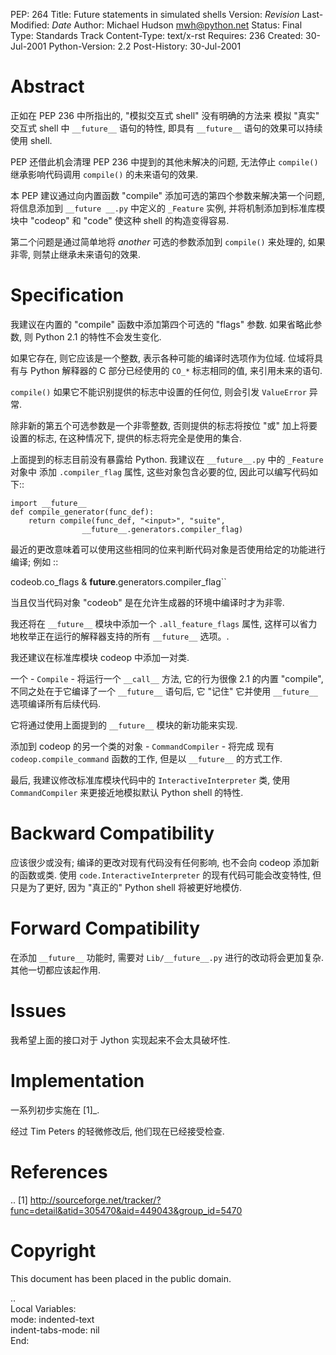 
PEP: 264
Title: Future statements in simulated shells
Version: $Revision$
Last-Modified: $Date$
Author: Michael Hudson <mwh@python.net>
Status: Final
Type: Standards Track
Content-Type: text/x-rst
Requires: 236
Created: 30-Jul-2001
Python-Version: 2.2
Post-History: 30-Jul-2001


Abstract
========

正如在 PEP 236 中所指出的, "模拟交互式 shell" 没有明确的方法来
模拟 "真实" 交互式 shell 中 ``__future__`` 语句的特性,
即具有 ``__future__`` 语句的效果可以持续使用 shell.

PEP 还借此机会清理 PEP 236 中提到的其他未解决的问题,
无法停止 ``compile()`` 继承影响代码调用 ``compile()`` 的未来语句的效果.

本 PEP 建议通过向内置函数 "compile" 添加可选的第四个参数来解决第一个问题,
将信息添加到 ``__future __.py`` 中定义的 ``_Feature`` 实例,
并将机制添加到标准库模块中 "codeop" 和 "code" 使这种 shell 的构造变得容易.

第二个问题是通过简单地将 *another* 可选的参数添加到 ``compile()`` 来处理的,
如果非零, 则禁止继承未来语句的效果.


Specification
=============

我建议在内置的 "compile" 函数中添加第四个可选的 "flags" 参数.
如果省略此参数, 则 Python 2.1 的特性不会发生变化.

如果它存在, 则它应该是一个整数, 表示各种可能的编译时选项作为位域.
位域将具有与 Python 解释器的 C 部分已经使用的 ``CO_*`` 标志相同的值, 来引用未来的语句.

``compile()`` 如果它不能识别提供的标志中设置的任何位,
则会引发 ``ValueError`` 异常.

除非新的第五个可选参数是一个非零整数, 否则提供的标志将按位 "或" 加上将要设置的标志,
在这种情况下, 提供的标志将完全是使用的集合.

上面提到的标志目前没有暴露给 Python. 我建议在 ``__future__.py`` 中的 ``_Feature`` 对象中
添加 ``.compiler_flag`` 属性, 这些对象包含必要的位, 因此可以编写代码如下::

    import __future__
    def compile_generator(func_def):
        return compile(func_def, "<input>", "suite",
                    __future__.generators.compiler_flag)

最近的更改意味着可以使用这些相同的位来判断代码对象是否使用给定的功能进行编译;
例如 ::

   codeob.co_flags & __future__.generators.compiler_flag``

当且仅当代码对象 "codeob" 是在允许生成器的环境中编译时才为非零.

我还将在 ``__future__`` 模块中添加一个 ``.all_feature_flags`` 属性,
这样可以省力地枚举正在运行的解释器支持的所有 ``__future__`` 选项。.

我还建议在标准库模块 codeop 中添加一对类.

一个 - ``Compile`` - 将运行一个 ``__call__`` 方法, 它的行为很像 2.1 的内置 "compile",
不同之处在于它编译了一个 ``__future__`` 语句后, 它 "记住" 它并使用 ``__future__`` 选项编译所有后续代码.

它将通过使用上面提到的 ``__future__`` 模块的新功能来实现.

添加到 codeop 的另一个类的对象 - ``CommandCompiler`` - 将完成
现有 ``codeop.compile_command`` 函数的工作, 但是以 ``__future__`` 的方式工作.

最后, 我建议修改标准库模块代码中的 ``InteractiveInterpreter`` 类,
使用 ``CommandCompiler`` 来更接近地模拟默认 Python shell 的特性.


Backward Compatibility
======================

应该很少或没有; 编译的更改对现有代码没有任何影响, 也不会向 codeop 添加新的函数或类.
使用 ``code.InteractiveInterpreter`` 的现有代码可能会改变特性, 但只是为了更好,
因为 "真正的" Python shell 将被更好地模仿.


Forward Compatibility
=====================

在添加 ``__future__`` 功能时, 需要对 ``Lib/__future__.py`` 进行的改动将会更加复杂.
其他一切都应该起作用.


Issues
======

我希望上面的接口对于 Jython 实现起来不会太具破坏性.


Implementation
==============

一系列初步实施在 [1]_.

经过 Tim Peters 的轻微修改后, 他们现在已经接受检查.


References
==========

.. [1] http://sourceforge.net/tracker/?func=detail&atid=305470&aid=449043&group_id=5470

Copyright
=========

This document has been placed in the public domain.



..  
  Local Variables:  
  mode: indented-text  
  indent-tabs-mode: nil  
  End:  

